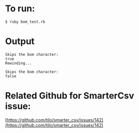 # To run:
`$ ruby bom_test.rb`

# Output
```
Skips the bom character:
true
Rewinding...

Skips the bom character:
false
```
# Related Github for SmarterCsv issue:
[https://github.com/tilo/smarter_csv/issues/142](https://github.com/tilo/smarter_csv/issues/142)